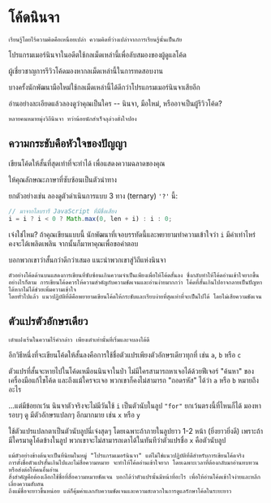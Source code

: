 # โค้ดนินจา

```quote author="ขงจื๊อ (วจนะ)"
เรียนรู้โดยไร้ความคิดคือเหนื่อยเปล่า ความคิดที่ว่างเปล่าจากการเรียนรู้นั้นเป็นภัย
```

โปรแกรมเมอร์นินจาในอดีตใช้กลเม็ดเหล่านี้เพื่อลับสมองของผู้ดูแลโค้ด

ผู้เชี่ยวชาญการรีวิวโค้ดมองหากลเม็ดเหล่านี้ในการทดสอบงาน

บางครั้งนักพัฒนามือใหม่ใช้กลเม็ดเหล่านี้ได้ดีกว่าโปรแกรมเมอร์นินจาเสียอีก

อ่านอย่างละเอียดแล้วลองดูว่าคุณเป็นใคร -- นินจา, มือใหม่, หรืออาจเป็นผู้รีวิวโค้ด?

```warn header="พบการเสียดสี"
หลายคนหมายมุ่งวิถีนินจา ทว่าน้อยนักสำเร็จลุล่วงดั่งใจปอง
```

## ความกระชับคือหัวใจของปัญญา

เขียนโค้ดให้สั้นที่สุดเท่าที่จะทำได้ เพื่อแสดงความฉลาดของคุณ

ให้คุณลักษณะภาษาที่ซับซ้อนเป็นตัวนำทาง

ยกตัวอย่างเช่น ลองดูตัวดำเนินการแบบ 3 ทาง (ternary) `'?'` นี้:

```js
// มาจากไลบรารี JavaScript ที่มีชื่อเสียง
i = i ? i < 0 ? Math.max(0, len + i) : i : 0;
```

เจ๋งใช่ไหม? ถ้าคุณเขียนแบบนี้ นักพัฒนาที่เจอบรรทัดนี้และพยายามทำความเข้าใจว่า `i` มีค่าเท่าไหร่ คงจะได้เพลิดเพลิน จากนั้นก็มาหาคุณเพื่อขอคำตอบ

บอกพวกเขาว่าสั้นกว่าดีกว่าเสมอ แนะนำพวกเขาสู่วิถีแห่งนินจา

```warn
ตัวอย่างโค้ดด้านบนแสดงการเขียนที่ซับซ้อนเกินความจำเป็นเพียงเพื่อให้โค้ดสั้นลง ซึ่งกลับทำให้โค้ดอ่านเข้าใจยากขึ้น
อย่างไรก็ตาม การเขียนโค้ดควรให้ความสำคัญกับความชัดเจนและอ่านง่ายมากกว่า โค้ดที่สั้นเกินไปอาจกลายเป็นปัญหาได้หากไม่ได้ช่วยเพิ่มความเข้าใจ
โดยทั่วไปแล้ว แนวปฏิบัติที่ดีคือพยายามเขียนโค้ดให้กระชับและเรียบง่ายที่สุดเท่าที่จะเป็นไปได้ โดยไม่เสียความชัดเจน
```

## ตัวแปรตัวอักษรเดียว

```quote author="เล่าจื๊อ (เต๋าเต๋อจิง)"
เต๋าแฝงเร้นในความไร้คำกล่าว เพียงเต๋าเท่านั้นที่เริ่มและจบลงได้ดี
```

อีกวิธีหนึ่งที่จะเขียนโค้ดให้สั้นลงคือการใช้ชื่อตัวแปรเพียงตัวอักษรเดียวทุกที่ เช่น `a`, `b` หรือ `c`

ตัวแปรที่สั้นจะหายไปในโค้ดเหมือนนินจาในป่า ไม่มีใครสามารถหาเจอได้ด้วยฟีเจอร์ "ค้นหา" ของเครื่องมือแก้ไขโค้ด และถึงแม้ใครจะเจอ พวกเขาก็คงไม่สามารถ "ถอดรหัส" ได้ว่า `a` หรือ `b` หมายถึงอะไร

...แต่มีข้อยกเว้น นินจาตัวจริงจะไม่มีวันใช้ `i` เป็นตัวนับในลูป `"for"` ยกเว้นตรงนี้ที่ไหนก็ได้ มองหารอบๆ ดู มีตัวอักษรแปลกๆ อีกมากมาย เช่น `x` หรือ `y`

ใช้ตัวแปรแปลกตาเป็นตัวนับลูปนี่เจ๋งสุดๆ โดยเฉพาะถ้าภายในลูปยาว 1-2 หน้า (ยิ่งยาวยิ่งดี) เพราะถ้ามีใครมาดูโค้ดข้างในลูป พวกเขาจะไม่สามารถเดาได้ในทันทีว่าตัวแปรชื่อ `x` คือตัวนับลูป

```warn
แม้ตัวอย่างข้างต้นจะเป็นที่นิยมในหมู่ "โปรแกรมเมอร์นินจา" แต่ไม่ใช่แนวปฏิบัติที่ดีสำหรับการเขียนโค้ดจริง
การตั้งชื่อตัวแปรสั้นเกินไปและไม่สื่อความหมาย จะทำให้โค้ดอ่านเข้าใจยาก โดยเฉพาะเวลาที่ต้องกลับมาอ่านทบทวนหรือส่งต่อให้คนอื่นอ่าน
สิ่งสำคัญคือต้องเลือกใช้ชื่อที่สื่อความหมายชัดเจน บอกได้ว่าตัวแปรนั้นมีหน้าที่อะไร เพื่อให้อ่านโค้ดเข้าใจง่ายและหลีกเลี่ยงความสับสน
ถึงแม้ชื่อจะยาวขึ้นหน่อย แต่ก็คุ้มค่าแลกกับความชัดเจนและความสะดวกในการดูแลรักษาโค้ดในระยะยาว
```